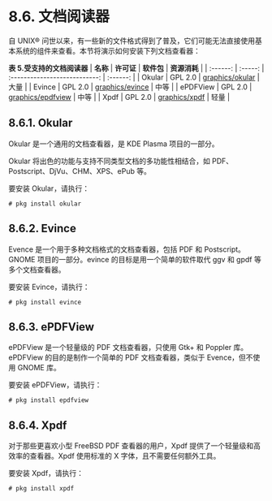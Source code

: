 # 8.6. 文档阅读器

自 UNIX® 问世以来，有一些新的文件格式得到了普及，它们可能无法直接使用基本系统的组件来查看。本节将演示如何安装下列文档查看器：

**表 5.受支持的文档阅读器**
| **名称** | **许可证** | **软件包** | **资源消耗** |
| :------: | :-----: | :---------------------------: | :------: |
| Okular | GPL 2.0 | [graphics/okular](https://cgit.freebsd.org/ports/tree/graphics/okular/pkg-descr) | 大量 |
| Evince | GPL 2.0 | [graphics/evince](https://cgit.freebsd.org/ports/tree/graphics/evince/pkg-descr) | 中等 |
| ePDFView | GPL 2.0 | [graphics/epdfview](https://cgit.freebsd.org/ports/tree/graphics/epdfview/pkg-descr) | 中等 |
| Xpdf | GPL 2.0 | [graphics/xpdf](https://cgit.freebsd.org/ports/tree/graphics/xpdf/pkg-descr) | 轻量 |

## 8.6.1. Okular

Okular 是一个通用的文档查看器，是 KDE Plasma 项目的一部分。

Okular 将出色的功能与支持不同类型文档的多功能性相结合，如 PDF、Postscript、DjVu、CHM、XPS、ePub 等。

要安装 Okular，请执行：

```shell
# pkg install okular
```

## 8.6.2. Evince

Evence 是一个用于多种文档格式的文档查看器，包括 PDF 和 Postscript。GNOME 项目的一部分。evince 的目标是用一个简单的软件取代 ggv 和 gpdf 等多个文档查看器。

要安装 Evince，请执行：

```shell
# pkg install evince
```

## 8.6.3. ePDFView

ePDFView 是一个轻量级的 PDF 文档查看器，只使用 Gtk+ 和 Poppler 库。ePDFView 的目的是制作一个简单的 PDF 文档查看器，类似于 Evence，但不使用 GNOME 库。

要安装 ePDFView，请执行：

```shell
# pkg install epdfview
```

## 8.6.4. Xpdf

对于那些更喜欢小型 FreeBSD PDF 查看器的用户，Xpdf 提供了一个轻量级和高效率的查看器。Xpdf 使用标准的 X 字体，且不需要任何额外工具。

要安装 Xpdf，请执行：

```shell
# pkg install xpdf
```
